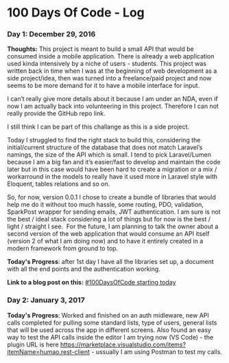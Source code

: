 # 100 Days Of Code - Log

### Day 1: December 29, 2016 

**Thoughts:** This project is meant to build a small API that would be consumed inside a mobile application. There is already a web application used kinda intensively by a niche of users - students. This project was written back in time when I was at the beginning of web development as a side project/idea, then was turned into a freelance/paid project and now seems to be more demand for it to have a mobile interface for input.

I can’t really give more details about it because I am under an NDA, even if now I am actually back into volunteering in this project. Therefore I can not really provide the GitHub repo link.

I still think I can be part of this challange as this is a side project.

Today I struggled to find the right stack to build this, considering the initial/current structure of the database that does not match Laravel’s namings, the size of the API which is small. I tend to pick Laravel/Lumen because I am a big fan and it’s easier/fast to develop and maintain the code later but in this case would have been hard to create a migration or a mix / workarround in the models to really have it used more in Laravel style with Eloquent, tables relations and so on.

So, for now, version 0.0.1 I chose to create a bundle of libraries that would help me do it without too much hassle, some routing, PDO, validation, SparkPost wrapper for sending emails, JWT authentication.
I am sure is not the best / ideal stack considering a lot of things but for now is the best / light / straight I see. 
For the future, I am planning to talk the owner about a second version of the web application that would consume an API itself (version 2 of what I am doing now) and to have it entirely created in a modern framework from ground to top.

**Today's Progress**: after 1st day I have all the libraries set up, a document with all the end points and the authentication working.

**Link to a blog post on this:** [#100DaysOfCode starting today](https://newbitsontheblog.com/100daysofcode-starting-today-1727256d92f#.lmzh6qusc)

### Day 2: January 3, 2017 

**Today's Progress**: Worked and finished on an auth midleware, new API calls completed for pulling some standard lists, type of users, general lists that will be used across the app in different screens. Also found an easy way to test the API calls inside the editor I am trying now (VS Code) - the plugin URL is here https://marketplace.visualstudio.com/items?itemName=humao.rest-client - ussually I am using Postman to test my calls.